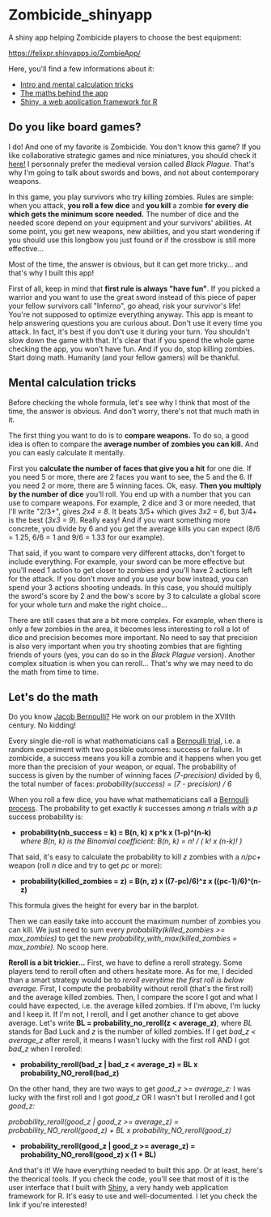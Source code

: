 # Zombicide_shinyapp
A shiny app helping Zombicide players to choose the best equipment:

https://felixpr.shinyapps.io/ZombieApp/

Here, you'll find a few informations about it:
 - [Intro and mental calculation tricks](https://github.com/FelixPr/Zombicide_shinyapp#do-you-like-board-games)
 - [The maths behind the app](https://github.com/FelixPr/Zombicide_shinyapp#lets-do-the-math)
 - [Shiny, a web application framework for R](https://shiny.rstudio.com/)

## Do you like board games?
I do! And one of my favorite is Zombicide. You don't know this game? If you like collaborative strategic games and nice miniatures, you should check it [here!](https://zombicide.com/en/ "zombicide.com") I personnaly prefer the medieval version called *Black Plague*. That's why I'm going to talk about swords and bows, and not about contemporary weapons. 

In this game, you play survivors who try killing zombies. Rules are simple: when you attack, **you roll a few dice** and **you kill** a zombie **for every die which gets the minimum score needed.** The number of dice and the needed score depend on your equipment and your survivors' abilities. At some point, you get new weapons, new abilities, and you start wondering if you should use this longbow you just found or if the crossbow is still more effective...

Most of the time, the answer is obvious, but it can get more tricky... and that's why I built this app!

First of all, keep in mind that **first rule is always __"have fun"__**. If you picked a warrior and you want to use the great sword instead of this piece of paper your fellow survivors call "Inferno", go ahead, risk your survivor's life! You're not supposed to optimize everything anyway. This app is meant to help answering questions you are curious about. Don't use it every time you attack.
In fact, it's best if you don't use it during your turn. You shouldn't slow down the game with that. It's clear that if you spend the whole game checking the app, you won't have fun. And if you do, stop killing zombies. Start doing math. Humanity (and your fellow gamers) will be thankful.

## Mental calculation tricks
Before checking the whole formula, let's see why I think that most of the time, the answer is obvious. And don't worry, there's not that much math in it.

The first thing you want to do is to **compare weapons.** To do so, a good idea is often to compare the **average number of zombies you can kill.** And you can easly calculate it mentally.

First you **calculate the number of faces that give you a hit** for one die. If you need 5 or more, there are 2 faces you want to see, the 5 and the 6. If you need 2 or more, there are 5 winning faces. Ok, easy. **Then you multiply by the number of dice** you'll roll. You end up with a number that you can use to compare weapons.
For example, 2 dice and 3 or more needed, that I'll write "2/3+", gives *2x4 = _8_*. It beats 3/5+ which gives *3x2 = _6_*, but 3/4+ is the best (*3x3 = 9*). Really easy!
And if you want something more concrete, you divide by 6 and you get the average kills you can expect (8/6 = 1.25, 6/6 = 1 and 9/6 = 1.33 for our example).

That said, if you want to compare very different attacks, don't forget to include everything. For example, your sword can be more effective but you'll need 1 action to get closer to zombies and you'll have 2 actions left for the attack. If you don't move and you use your bow instead, you can spend your 3 actions shooting undeads. In this case, you should multiply the sword's score by 2 and the bow's score by 3 to calculate a global score for your whole turn and make the right choice...

There are still cases that are a bit more complex. For example, when there is only a few zombies in the area, it becomes less interesting to roll a lot of dice and precision becomes more important. No need to say that precision is also very important when you try shooting zombies that are fighting  friends of yours (yes, you can do so in the *Black Plague* version). Another complex situation is when you can reroll... That's why we may need to do the math from time to time.

## Let's do the math
Do you know [Jacob Bernoulli?](https://en.wikipedia.org/wiki/Jacob_Bernoulli "Check on Wikipedia") He work on our problem in the XVIIth century. No kidding!

Every single die-roll is what mathematicians call a [Bernoulli trial](https://en.wikipedia.org/wiki/Bernoulli_trial "Check on Wikipedia"), i.e. a random experiment with two possible outcomes: success or failure. In zombicide, a success means you kill a zombie and it happens when you get more than the precision of your weapon, or equal. The probability of success is given by the number of winning faces *(7-precision)* divided by 6, the total number of faces: *probability(success) = (7 - precision) / 6*
   

When you roll a few dice, you have what mathematicians call a [Bernoulli process](https://en.wikipedia.org/wiki/Bernoulli_process "Check on Wikipedia"). The probability to get exactly *k* successes among *n* trials with a *p* success probability is:

-   **probability(nb_success = k) = B(n, k) x p^k x (1-p)^(n-k)**  
   *where B(n, k) is the Binomial coefficient: B(n, k) = n! / ( k! x (n-k)! )* 
 
That said, it's easy to calculate the probability to kill *z* zombies with a *n/pc+* weapon (roll *n* dice and try to get *pc* or more): 
-   **probability(killed_zombies = z) = B(n, z) x ((7-pc)/6)^z x ((pc-1)/6)^(n-z)** 
   
This formula gives the height for every bar in the barplot.

Then we can easily take into account the maximum number of zombies you can kill. We just need to sum every *probability(killed_zombies >= max_zombies)* to get the new *probability_with_max(killed_zombies = max_zombie).* No scoop here.

**Reroll is a bit trickier...** First, we have to define a reroll strategy. Some players tend to reroll often and others hesitate more. As for me, I decided than a smart strategy would be to *reroll everytime the first roll is below average.* First, I compute the probability without reroll (that's the first roll) and the average killed zombies. Then, I compare the score I got and what I could have expected, i.e. the average killed zombies. If I'm above, I'm lucky and I keep it. If I'm not, I reroll, and I get another chance to get above average.
Let's write **BL = probability_no_reroll(z < average_z)**, where *BL* stands for Bad Luck and *z* is the number of killed zombies. If I get *bad_z < average_z* after reroll, it means I wasn't lucky with the first roll AND I got *bad_z* when I rerolled: 

 -  **probability_reroll(bad_z | bad_z < average_z) = BL x probability_NO_reroll(bad_z)**
   

On the other hand, they are two ways to get *good_z >= average_z:* I was lucky with the first roll and I got *good_z* OR I wasn't but I rerolled and I got *good_z:*

   *probability_reroll(good_z | good_z >= average_z) = probability_NO_reroll(good_z) + BL x probability_NO_reroll(good_z)*
   
-   **probability_reroll(good_z | good_z >= average_z) = probability_NO_reroll(good_z) x (1 + BL)**
   

And that's it! We have everything needed to built this app. Or at least, here's the theorical tools. If you check the code, you'll see that most of it is the user interface that I built with [Shiny](https://shiny.rstudio.com/), a very handy web application framework for R. It's easy to use and well-documented. I let you check the link if you're interested! 
